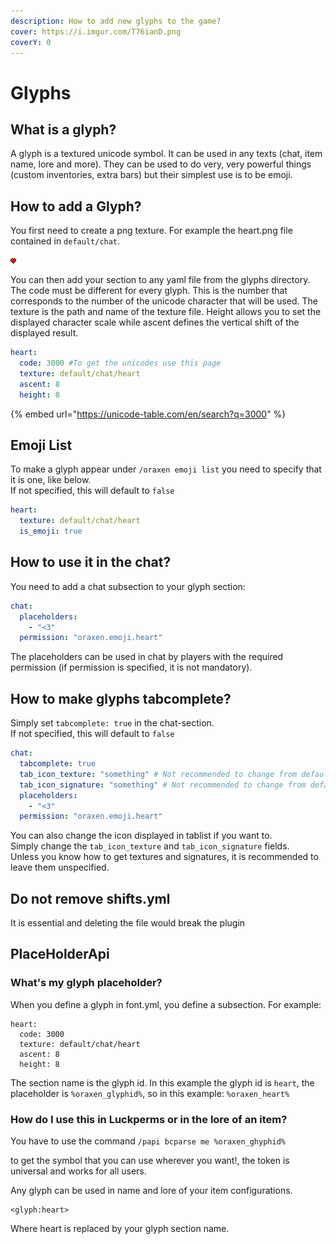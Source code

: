 ```yaml
---
description: How to add new glyphs to the game?
cover: https://i.imgur.com/T76ianD.png
coverY: 0
---
```


# Glyphs

## What is a glyph?

A glyph is a textured unicode symbol. It can be used in any texts (chat, item name, lore and more). They can be used to do very, very powerful things (custom inventories, extra bars) but their simplest use is to be emoji.

## How to add a Glyph?

You first need to create a png texture. For example the heart.png file contained in `default/chat`.

![heart.png](<../../.gitbook/assets/heart (1).png>)

You can then add your section to any yaml file from the glyphs directory. The code must be different for every glyph. This is the number that corresponds to the number of the unicode character that will be used. The texture is the path and name of the texture file. Height allows you to set the displayed character scale while ascent defines the vertical shift of the displayed result.

```yaml
heart:
  code: 3000 #To get the unicodes use this page 
  texture: default/chat/heart
  ascent: 8
  height: 8
```

{% embed url="https://unicode-table.com/en/search?q=3000" %}

## Emoji List
To make a glyph appear under `/oraxen emoji list` you need to specify that it is one, like below.  
If not specified, this will default to `false`
```yaml
heart:
  texture: default/chat/heart
  is_emoji: true
```

## How to use it in the chat?

You need to add a chat subsection to your glyph section:

```yaml
chat:
  placeholders:
    - "<3"
  permission: "oraxen.emoji.heart"
```

The placeholders can be used in chat by players with the required permission (if permission is specified, it is not mandatory).

## How to make glyphs tabcomplete?
Simply set `tabcomplete: true` in the chat-section.  
If not specified, this will default to `false`
```yaml
chat:
  tabcomplete: true
  tab_icon_texture: "something" # Not recommended to change from default unless you know how
  tab_icon_signature: "something" # Not recommended to change from default unless you know how
  placeholders:
    - "<3"
  permission: "oraxen.emoji.heart"
```
You can also change the icon displayed in tablist if you want to.  
Simply change the `tab_icon_texture` and `tab_icon_signature` fields.  
Unless you know how to get textures and signatures, it is recommended to leave them unspecified.

## Do not remove shifts.yml
It is essential and deleting the file would break the plugin

## PlaceHolderApi

### What's my glyph placeholder?

When you define a glyph in font.yml, you define a subsection. For example:



```
heart:
  code: 3000  
  texture: default/chat/heart
  ascent: 8
  height: 8
```

The section name is the glyph id. In this example the glyph id is `heart`, the placeholder is `%oraxen_glyphid%`, so in this example: `%oraxen_heart%`

### How do I use this in Luckperms or in the lore of an item?

You have to use the command `/papi bcparse me %oraxen_ghyphid%`&#x20;

to get the symbol that you can use wherever you want!, the token is universal and works for all users.



Any glyph can be used in name and lore of your item configurations.

```
<glyph:heart>
```

Where heart is replaced by your glyph section name.
